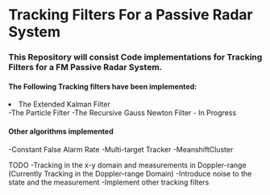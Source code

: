 # Tracking Filters For a Passive Radar System

### This Repository will consist Code implementations for Tracking Filters for a FM Passive Radar System.<br>


#### The Following Tracking filters have been implemented:
<li>The Extended Kalman Filter</li>
-The Particle Filter
-The Recursive Gauss Newton Filter - In Progress

#### Other algorithms implemented
-Constant False Alarm Rate
-Multi-target Tracker
-MeanshiftCluster

TODO
-Tracking in the x-y domain and measurements in Doppler-range (Currently Tracking in the Doppler-range Domain)
-Introduce noise to the state and the measurement 
-Implement other tracking filters
